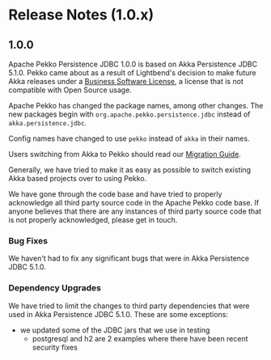 # Release Notes (1.0.x)

## 1.0.0
Apache Pekko Persistence JDBC 1.0.0 is based on Akka Persistence JDBC 5.1.0. Pekko came about as a result of Lightbend's decision to make future
Akka releases under a [Business Software License](https://www.lightbend.com/blog/why-we-are-changing-the-license-for-akka),
a license that is not compatible with Open Source usage.

Apache Pekko has changed the package names, among other changes. The new packages begin with `org.apache.pekko.persistence.jdbc` instead of `akka.persistence.jdbc`.

Config names have changed to use `pekko` instead of `akka` in their names.

Users switching from Akka to Pekko should read our [Migration Guide](https://pekko.apache.org/docs/pekko/1.0/project/migration-guides.html).

Generally, we have tried to make it as easy as possible to switch existing Akka based projects over to using Pekko.

We have gone through the code base and have tried to properly acknowledge all third party source code in the
Apache Pekko code base. If anyone believes that there are any instances of third party source code that is not
properly acknowledged, please get in touch.

### Bug Fixes
We haven't had to fix any significant bugs that were in Akka Persistence JDBC 5.1.0.

### Dependency Upgrades
We have tried to limit the changes to third party dependencies that were used in Akka Persistence JDBC 5.1.0. These are some exceptions:

* we updated some of the JDBC jars that we use in testing
    * postgresql and h2 are 2 examples where there have been recent security fixes
